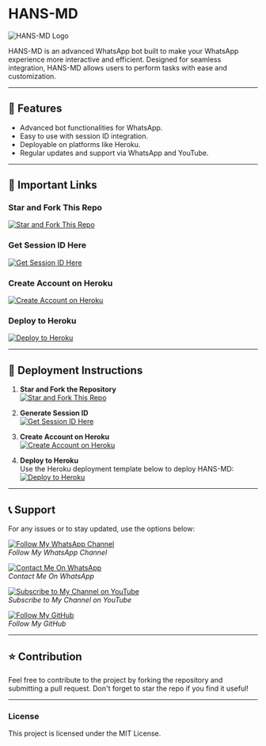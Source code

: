 # HANS-MD

![HANS-MD Logo](https://files.catbox.moe/cnkqte.webp)

HANS-MD is an advanced WhatsApp bot built to make your WhatsApp experience more interactive and efficient. Designed for seamless integration, HANS-MD allows users to perform tasks with ease and customization.

---

## 🌟 Features

- Advanced bot functionalities for WhatsApp.  
- Easy to use with session ID integration.  
- Deployable on platforms like Heroku.  
- Regular updates and support via WhatsApp and YouTube.

---

## 🔗 Important Links  

### Star and Fork This Repo  
[![Star and Fork This Repo](https://img.shields.io/badge/Star%20%26%20Fork%20This%20Repo-181717?style=for-the-badge&logo=github&logoColor=white)](https://github.com/Mrhanstz/HANS-MD)

### Get Session ID Here  
[![Get Session ID Here](https://img.shields.io/badge/Get%20Session%20ID-FF4500?style=for-the-badge&logo=firefox-browser&logoColor=white)](https://hans-md-session-id-sowl.onrender.com/)

### Create Account on Heroku  
[![Create Account on Heroku](https://img.shields.io/badge/Create%20Account%20on%20Heroku-430098?style=for-the-badge&logo=heroku&logoColor=white)](https://heroku.com)

### Deploy to Heroku  
[![Deploy to Heroku](https://img.shields.io/badge/Deploy%20to%20Heroku-430098?style=for-the-badge&logo=heroku&logoColor=white)](https://dashboard.heroku.com/new?template=https://github.com/Mrhannstz/HANS-MD)

---

## 🚀 Deployment Instructions  

1. **Star and Fork the Repository**  
   [![Star and Fork This Repo](https://img.shields.io/badge/Star%20%26%20Fork%20This%20Repo-181717?style=for-the-badge&logo=github&logoColor=white)](https://github.com/Mrhanstz/HANS-MD)

2. **Generate Session ID**  
   [![Get Session ID Here](https://img.shields.io/badge/Get%20Session%20ID-FF4500?style=for-the-badge&logo=firefox-browser&logoColor=white)](https://hans-md-session-id-sowl.onrender.com/)

3. **Create Account on Heroku**  
   [![Create Account on Heroku](https://img.shields.io/badge/Create%20Account%20on%20Heroku-430098?style=for-the-badge&logo=heroku&logoColor=white)](https://heroku.com)

4. **Deploy to Heroku**  
   Use the Heroku deployment template below to deploy HANS-MD:  
   [![Deploy to Heroku](https://img.shields.io/badge/Deploy%20to%20Heroku-430098?style=for-the-badge&logo=heroku&logoColor=white)](https://dashboard.heroku.com/new?template=https://github.com/Mrhannstz/HANS-MD)

---

## 📞 Support  

For any issues or to stay updated, use the options below:  

[![Follow My WhatsApp Channel](https://img.shields.io/badge/Follow%20My%20WhatsApp%20Channel-25D366?style=for-the-badge&logo=whatsapp&logoColor=white)](https://whatsapp.com/channel/0029VasiOoR3bbUw5aV4qB31)  
*Follow My WhatsApp Channel*  

[![Contact Me On WhatsApp](https://img.shields.io/badge/Contact%20Me%20On%20WhatsApp-25D366?style=for-the-badge&logo=whatsapp&logoColor=white)](https://wa.me/255756530143)  
*Contact Me On WhatsApp*  

[![Subscribe to My Channel on YouTube](https://img.shields.io/badge/Subscribe%20to%20My%20Channel-FF0000?style=for-the-badge&logo=youtube&logoColor=white)](https://www.youtube.com/@HANS-TECH)  
*Subscribe to My Channel on YouTube*  

[![Follow My GitHub](https://img.shields.io/badge/Follow%20My%20GitHub-181717?style=for-the-badge&logo=github&logoColor=white)](https://github.com/Mrhanstz)  
*Follow My GitHub*  

---

## ⭐ Contribution  

Feel free to contribute to the project by forking the repository and submitting a pull request. Don't forget to star the repo if you find it useful!

---

### License  

This project is licensed under the MIT License.
